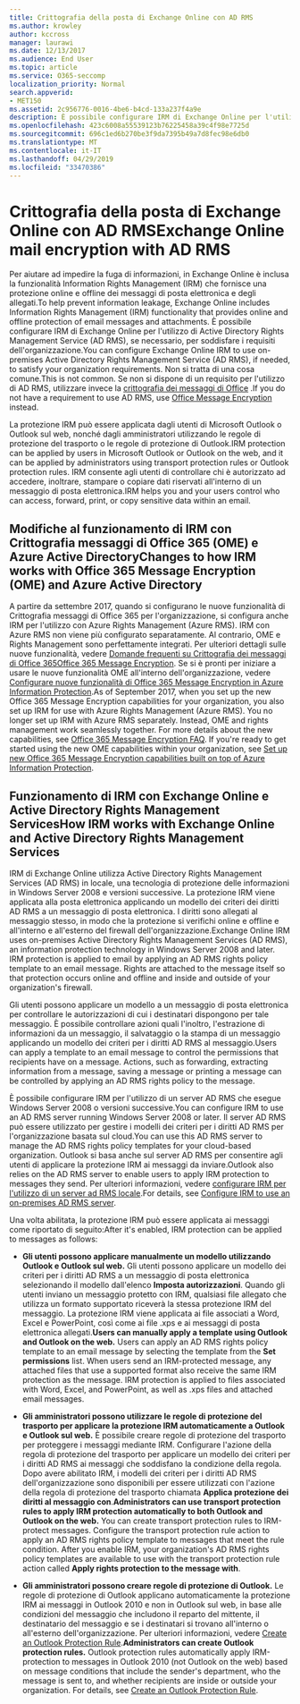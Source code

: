 ```yaml
---
title: Crittografia della posta di Exchange Online con AD RMS
ms.author: krowley
author: kccross
manager: laurawi
ms.date: 12/13/2017
ms.audience: End User
ms.topic: article
ms.service: O365-seccomp
localization_priority: Normal
search.appverid:
- MET150
ms.assetid: 2c956776-0016-4be6-b4cd-133a237f4a9e
description: È possibile configurare IRM di Exchange Online per l'utilizzo di Active Directory Rights Management Service (AD RMS), se necessario, per soddisfare i requisiti dell'organizzazione. Non si tratta di una cosa comune. Se non si dispone di un requisito per l'utilizzo di AD RMS, utilizzare invece la crittografia dei messaggi di Office.
ms.openlocfilehash: 423c6008a55539123b76225458a39c4f98e7725d
ms.sourcegitcommit: 696c1ed6b270be3f9da7395b49a7d8fec98e6db0
ms.translationtype: MT
ms.contentlocale: it-IT
ms.lasthandoff: 04/29/2019
ms.locfileid: "33470386"
---
```

# <a name="exchange-online-mail-encryption-with-ad-rms"></a><span data-ttu-id="16f1e-105">Crittografia della posta di Exchange Online con AD RMS</span><span class="sxs-lookup"><span data-stu-id="16f1e-105">Exchange Online mail encryption with AD RMS</span></span>

<span data-ttu-id="16f1e-106">Per aiutare ad impedire la fuga di informazioni, in Exchange Online è inclusa la funzionalità Information Rights Management (IRM) che fornisce una protezione online e offline dei messaggi di posta elettronica e degli allegati.</span><span class="sxs-lookup"><span data-stu-id="16f1e-106">To help prevent information leakage, Exchange Online includes Information Rights Management (IRM) functionality that provides online and offline protection of email messages and attachments.</span></span> <span data-ttu-id="16f1e-107">È possibile configurare IRM di Exchange Online per l'utilizzo di Active Directory Rights Management Service (AD RMS), se necessario, per soddisfare i requisiti dell'organizzazione.</span><span class="sxs-lookup"><span data-stu-id="16f1e-107">You can configure Exchange Online IRM to use on-premises Active Directory Rights Management Service (AD RMS), if needed, to satisfy your organization requirements.</span></span> <span data-ttu-id="16f1e-108">Non si tratta di una cosa comune.</span><span class="sxs-lookup"><span data-stu-id="16f1e-108">This is not common.</span></span> <span data-ttu-id="16f1e-109">Se non si dispone di un requisito per l'utilizzo di AD RMS, utilizzare invece la [crittografia dei messaggi di Office](ome.md) .</span><span class="sxs-lookup"><span data-stu-id="16f1e-109">If you do not have a requirement to use AD RMS, use [Office Message Encryption](ome.md) instead.</span></span> 

<span data-ttu-id="16f1e-110">La protezione IRM può essere applicata dagli utenti di Microsoft Outlook o Outlook sul web, nonché dagli amministratori utilizzando le regole di protezione del trasporto o le regole di protezione di Outlook.</span><span class="sxs-lookup"><span data-stu-id="16f1e-110">IRM protection can be applied by users in Microsoft Outlook or Outlook on the web, and it can be applied by administrators using transport protection rules or Outlook protection rules.</span></span> <span data-ttu-id="16f1e-111">IRM consente agli utenti di controllare chi è autorizzato ad accedere, inoltrare, stampare o copiare dati riservati all'interno di un messaggio di posta elettronica.</span><span class="sxs-lookup"><span data-stu-id="16f1e-111">IRM helps you and your users control who can access, forward, print, or copy sensitive data within an email.</span></span>
  
## <a name="changes-to-how-irm-works-with-office-365-message-encryption-ome-and-azure-active-directory"></a><span data-ttu-id="16f1e-112">Modifiche al funzionamento di IRM con Crittografia messaggi di Office 365 (OME) e Azure Active Directory</span><span class="sxs-lookup"><span data-stu-id="16f1e-112">Changes to how IRM works with Office 365 Message Encryption (OME) and Azure Active Directory</span></span>

<span data-ttu-id="16f1e-p104">A partire da settembre 2017, quando si configurano le nuove funzionalità di Crittografia messaggi di Office 365 per l'organizzazione, si configura anche IRM per l'utilizzo con Azure Rights Management (Azure RMS). IRM con Azure RMS non viene più configurato separatamente. Al contrario, OME e Rights Management sono perfettamente integrati. Per ulteriori dettagli sulle nuove funzionalità, vedere [Domande frequenti su Crittografia dei messaggi di Office 365Office 365 Message Encryption](https://support.office.com/article/0432dce9-d9b6-4e73-8a13-4a932eb0081e). Se si è pronti per iniziare a usare le nuove funzionalità OME all'interno dell'organizzazione, vedere [Configurare nuove funzionalità di Office 365 Message Encryption in Azure Information Protection](https://support.office.com/article/7ff0c040-b25c-4378-9904-b1b50210d00e).</span><span class="sxs-lookup"><span data-stu-id="16f1e-p104">As of September 2017, when you set up the new Office 365 Message Encryption capabilities for your organization, you also set up IRM for use with Azure Rights Management (Azure RMS). You no longer set up IRM with Azure RMS separately. Instead, OME and rights management work seamlessly together. For more details about the new capabilities, see [Office 365 Message Encryption FAQ](https://support.office.com/article/0432dce9-d9b6-4e73-8a13-4a932eb0081e). If you're ready to get started using the new OME capabilities within your organization, see [Set up new Office 365 Message Encryption capabilities built on top of Azure Information Protection](https://support.office.com/article/7ff0c040-b25c-4378-9904-b1b50210d00e).</span></span>
  
## <a name="how-irm-works-with-exchange-online-and-active-directory-rights-management-services"></a><span data-ttu-id="16f1e-118">Funzionamento di IRM con Exchange Online e Active Directory Rights Management Services</span><span class="sxs-lookup"><span data-stu-id="16f1e-118">How IRM works with Exchange Online and Active Directory Rights Management Services</span></span>

<span data-ttu-id="16f1e-p105">IRM di Exchange Online utilizza Active Directory Rights Management Services (AD RMS) in locale, una tecnologia di protezione delle informazioni in Windows Server 2008 e versioni successive. La protezione IRM viene applicata alla posta elettronica applicando un modello dei criteri dei diritti AD RMS a un messaggio di posta elettronica. I diritti sono allegati al messaggio stesso, in modo che la protezione si verifichi online e offline e all'interno e all'esterno del firewall dell'organizzazione.</span><span class="sxs-lookup"><span data-stu-id="16f1e-p105">Exchange Online IRM uses on-premises Active Directory Rights Management Services (AD RMS), an information protection technology in Windows Server 2008 and later. IRM protection is applied to email by applying an AD RMS rights policy template to an email message. Rights are attached to the message itself so that protection occurs online and offline and inside and outside of your organization's firewall.</span></span>
  
<span data-ttu-id="16f1e-p106">Gli utenti possono applicare un modello a un messaggio di posta elettronica per controllare le autorizzazioni di cui i destinatari dispongono per tale messaggio. È possibile controllare azioni quali l'inoltro, l'estrazione di informazioni da un messaggio, il salvataggio o la stampa di un messaggio applicando un modello dei criteri per i diritti AD RMS al messaggio.</span><span class="sxs-lookup"><span data-stu-id="16f1e-p106">Users can apply a template to an email message to control the permissions that recipients have on a message. Actions, such as forwarding, extracting information from a message, saving a message or printing a message can be controlled by applying an AD RMS rights policy to the message.</span></span>
  
<span data-ttu-id="16f1e-124">È possibile configurare IRM per l'utilizzo di un server AD RMS che esegue Windows Server 2008 o versioni successive.</span><span class="sxs-lookup"><span data-stu-id="16f1e-124">You can configure IRM to use an AD RMS server running Windows Server 2008 or later.</span></span> <span data-ttu-id="16f1e-125">Il server AD RMS può essere utilizzato per gestire i modelli dei criteri per i diritti AD RMS per l'organizzazione basata sul cloud.</span><span class="sxs-lookup"><span data-stu-id="16f1e-125">You can use this AD RMS server to manage the AD RMS rights policy templates for your cloud-based organization.</span></span> <span data-ttu-id="16f1e-126">Outlook si basa anche sul server AD RMS per consentire agli utenti di applicare la protezione IRM ai messaggi da inviare.</span><span class="sxs-lookup"><span data-stu-id="16f1e-126">Outlook also relies on the AD RMS server to enable users to apply IRM protection to messages they send.</span></span> <span data-ttu-id="16f1e-127">Per ulteriori informazioni, vedere [configurare IRM per l'utilizzo di un server ad RMS locale](configure-irm-to-use-an-on-premises-ad-rms-server.md).</span><span class="sxs-lookup"><span data-stu-id="16f1e-127">For details, see [Configure IRM to use an on-premises AD RMS server](configure-irm-to-use-an-on-premises-ad-rms-server.md).</span></span> 
  
<span data-ttu-id="16f1e-128">Una volta abilitata, la protezione IRM può essere applicata ai messaggi come riportato di seguito:</span><span class="sxs-lookup"><span data-stu-id="16f1e-128">After it's enabled, IRM protection can be applied to messages as follows:</span></span>
  
- <span data-ttu-id="16f1e-p108">**Gli utenti possono applicare manualmente un modello utilizzando Outlook e Outlook sul web.** Gli utenti possono applicare un modello dei criteri per i diritti AD RMS a un messaggio di posta elettronica selezionando il modello dall'elenco **Imposta autorizzazioni**. Quando gli utenti inviano un messaggio protetto con IRM, qualsiasi file allegato che utilizza un formato supportato riceverà la stessa protezione IRM del messaggio. La protezione IRM viene applicata ai file associati a Word, Excel e PowerPoint, così come ai file .xps e ai messaggi di posta elettronica allegati.</span><span class="sxs-lookup"><span data-stu-id="16f1e-p108">**Users can manually apply a template using Outlook and Outlook on the web.** Users can apply an AD RMS rights policy template to an email message by selecting the template from the **Set permissions** list. When users send an IRM-protected message, any attached files that use a supported format also receive the same IRM protection as the message. IRM protection is applied to files associated with Word, Excel, and PowerPoint, as well as .xps files and attached email messages.</span></span> 
    
- <span data-ttu-id="16f1e-p109">**Gli amministratori possono utilizzare le regole di protezione del trasporto per applicare la protezione IRM automaticamente a Outlook e Outlook sul web.** È possibile creare regole di protezione del trasporto per proteggere i messaggi mediante IRM. Configurare l'azione della regola di protezione del trasporto per applicare un modello dei criteri per i diritti AD RMS ai messaggi che soddisfano la condizione della regola. Dopo avere abilitato IRM, i modelli dei criteri per i diritti AD RMS dell'organizzazione sono disponibili per essere utilizzati con l'azione della regola di protezione del trasporto chiamata **Applica protezione dei diritti al messaggio con**.</span><span class="sxs-lookup"><span data-stu-id="16f1e-p109">**Administrators can use transport protection rules to apply IRM protection automatically to both Outlook and Outlook on the web.** You can create transport protection rules to IRM-protect messages. Configure the transport protection rule action to apply an AD RMS rights policy template to messages that meet the rule condition. After you enable IRM, your organization's AD RMS rights policy templates are available to use with the transport protection rule action called **Apply rights protection to the message with**.</span></span>
    
- <span data-ttu-id="16f1e-p110">**Gli amministratori possono creare regole di protezione di Outlook.** Le regole di protezione di Outlook applicano automaticamente la protezione IRM ai messaggi in Outlook 2010 e non in Outlook sul web, in base alle condizioni del messaggio che includono il reparto del mittente, il destinatario del messaggio e se i destinatari si trovano all'interno o all'esterno dell'organizzazione. Per ulteriori informazioni, vedere [Create an Outlook Protection Rule](http://technet.microsoft.com/library/da64750d-faaf-44de-ad8c-888eba7fbdbf.aspx).</span><span class="sxs-lookup"><span data-stu-id="16f1e-p110">**Administrators can create Outlook protection rules.** Outlook protection rules automatically apply IRM-protection to messages in Outlook 2010 (not Outlook on the web) based on message conditions that include the sender's department, who the message is sent to, and whether recipients are inside or outside your organization. For details, see [Create an Outlook Protection Rule](http://technet.microsoft.com/library/da64750d-faaf-44de-ad8c-888eba7fbdbf.aspx).</span></span>
    

